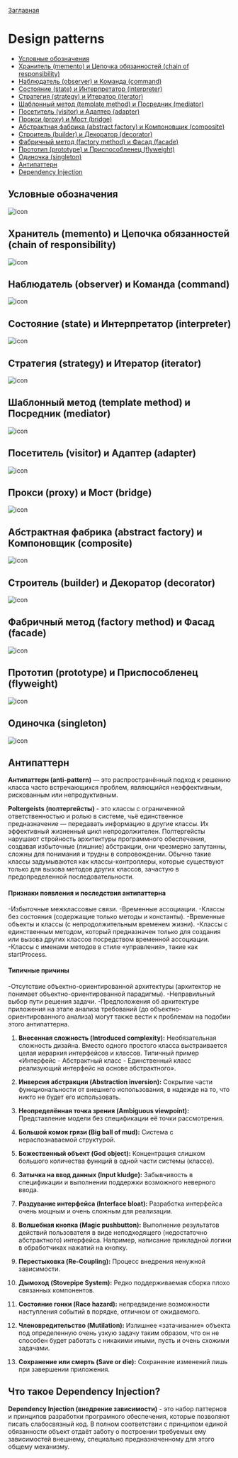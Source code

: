 [Заглавная](README.md)

# Design patterns
+ [Условные обозначения](design-patterns.md#Условные-обозначения)
+ [Хранитель (memento) и Цепочка обязанностей (chain of responsibility)](design-patterns.md#Хранитель-(memento)-и-Цепочка-обязанностей-(chain-of-responsibility))
+ [Наблюдатель (observer) и Команда (command)](design-patterns.md#Наблюдатель-(observer)-и-Команда-(command))
+ [Состояние (state) и Интерпретатор (interpreter)](design-patterns.md#Состояние-(state)-Интерпретатор-(interpreter))
+ [Стратегия (strategy) и Итератор (iterator)](design-patterns.md#Стратегия-(strategy)-и-Итератор-(iterator))
+ [Шаблонный метод (template method) и Посредник (mediator)](design-patterns.md#Шаблонный-метод-(template-method)-и-Посредник-(mediator))
+ [Посетитель (visitor) и Адаптер (adapter)](design-patterns.md#Посетитель-(visitor)-и-Адаптер-(adapter))
+ [Прокси (proxy) и Мост (bridge)](design-patterns.md#Прокси-(proxy)-и-Мост-(bridge))
+ [Абстрактная фабрика (abstract factory) и Компоновщик (composite)](design-patterns.md#Абстрактная-фабрика-(abstract-factory)-и-Компоновщик-(composite))
+ [Строитель (builder) и Декоратор (decorator)](design-patterns.md#Строитель-(builder)-и-Декоратор-(decorator))
+ [Фабричный метод (factory method) и Фасад (facade)](design-patterns.md#Фабричный-метод-(factory-method)-и-Фасад-(facade))
+ [Прототип (prototype) и Приспособленец (flyweight)](design-patterns.md#Прототип-(prototype)-и-Приспособленец-(flyweight))
+ [Одиночка (singleton)](design-patterns.md#Одиночка-(singleton))
+ [Антипаттерн](design-patterns.md#Антипаттерн)
+ [Dependency Injection](design-patterns.md#Dependency-Injection)

## Условные обозначения
![icon][title]
## Хранитель (memento) и Цепочка обязанностей (chain of responsibility)
![icon][memento_chainofresponsibility]
## Наблюдатель (observer) и Команда (command)
![icon][observer_command]
## Состояние (state) и Интерпретатор (interpreter)
![icon][state_interpreter]
## Стратегия (strategy) и Итератор (iterator)
![icon][strategy_iterator]
## Шаблонный метод (template method) и Посредник (mediator)
![icon][templatemethod_mediator]
## Посетитель (visitor) и Адаптер (adapter)
![icon][visitor_adapter]
## Прокси (proxy) и Мост (bridge)
![icon][proxy_bridge]
## Абстрактная фабрика (abstract factory) и Компоновщик (composite)
![icon][abstractfactory_composite]
## Строитель (builder) и Декоратор (decorator)
![icon][builder_decorator]
## Фабричный метод (factory method) и Фасад (facade)
![icon][factorymethod_facade]
## Прототип (prototype) и Приспособленец (flyweight)
![icon][prototype_flyweight]
## Одиночка (singleton)
![icon][singleton]

[title]:img/pattern/pattern_1.PNG
[memento_chainofresponsibility]:img/pattern/pattern_2.PNG
[observer_command]:img/pattern/pattern_3.PNG
[state_interpreter]:img/pattern/pattern_4.PNG
[strategy_iterator]:img/pattern/pattern_5.PNG
[templatemethod_mediator]:img/pattern/pattern_6.PNG
[visitor_adapter]:img/pattern/pattern_7.PNG
[proxy_bridge]:img/pattern/pattern_8.PNG
[abstractfactory_composite]:img/pattern/pattern_9.PNG
[builder_decorator]:img/pattern/pattern_10.PNG
[factorymethod_facade]:img/pattern/pattern_11.PNG
[prototype_flyweight]:img/pattern/pattern_12.PNG
[singleton]:img/pattern/pattern_13.PNG

## Антипаттерн

**Антипаттерн (anti-pattern)** — это распространённый подход к решению класса часто встречающихся проблем, являющийся неэффективным, рискованным или непродуктивным.

**Poltergeists (полтергейсты)** - это классы с ограниченной ответственностью и ролью в системе, чьё единственное предназначение — передавать информацию в другие классы. Их эффективный жизненный цикл непродолжителен. Полтергейсты нарушают стройность архитектуры программного обеспечения, создавая избыточные (лишние) абстракции, они чрезмерно запутанны, сложны для понимания и трудны в сопровождении. Обычно такие классы задумываются как классы-контроллеры, которые существуют только для вызова методов других классов, зачастую в предопределенной последовательности.

#### Признаки появления и последствия антипаттерна

-Избыточные межклассовые связи.
-Временные ассоциации.
-Классы без состояния (содержащие только методы и константы).
-Временные объекты и классы (с непродолжительным временем жизни).
-Классы с единственным методом, который предназначен только для создания или вызова других классов посредством временной ассоциации.
-Классы с именами методов в стиле «управления», такие как startProcess.

#### Типичные причины

-Отсутствие объектно-ориентированной архитектуры (архитектор не понимает объектно-ориентированной парадигмы).
-Неправильный выбор пути решения задачи.
-Предположения об архитектуре приложения на этапе анализа требований (до объектно-ориентированного анализа) могут также вести к проблемам на подобии этого антипаттерна.

1) **Внесенная сложность (Introduced complexity):** Необязательная сложность дизайна. Вместо одного простого класса выстраивается целая иерархия интерфейсов и классов. Типичный пример «Интерфейс - Абстрактный класс - Единственный класс реализующий интерфейс на основе абстрактного».

2) **Инверсия абстракции (Abstraction inversion):** Сокрытие части функциональности от внешнего использования, в надежде на то, что никто не будет его использовать.

3) **Неопределённая точка зрения (Ambiguous viewpoint):** Представление модели без спецификации её точки рассмотрения.

4) **Большой комок грязи (Big ball of mud):** Система с нераспознаваемой структурой.

5) **Божественный объект (God object):** Концентрация слишком большого количества функций в одной части системы (классе).

6) **Затычка на ввод данных (Input kludge):** Забывчивость в спецификации и выполнении поддержки возможного неверного ввода.

7) **Раздувание интерфейса (Interface bloat):** Разработка интерфейса очень мощным и очень сложным для реализации.

8) **Волшебная кнопка (Magic pushbutton):** Выполнение результатов действий пользователя в виде неподходящего (недостаточно абстрактного) интерфейса. Например, написание прикладной логики в обработчиках нажатий на кнопку.

9) **Перестыковка (Re-Coupling):** Процесс внедрения ненужной зависимости.

10) **Дымоход (Stovepipe System):** Редко поддерживаемая сборка плохо связанных компонентов.

11) **Состояние гонки (Race hazard):** непредвидение возможности наступления событий в порядке, отличном от ожидаемого.

12) **Членовредительство (Mutilation):** Излишнее «затачивание» объекта под определенную очень узкую задачу таким образом, что он не способен будет работать с никакими иными, пусть и очень схожими задачами.

13) **Сохранение или смерть (Save or die):** Сохранение изменений лишь при завершении приложения.

## Что такое Dependency Injection?
**Dependency Injection (внедрение зависимости)** - это набор паттернов и принципов разработки програмного обеспечения, которые позволяют писать слабосвязный код. В полном соответствии с принципом единой обязанности объект отдаёт заботу о построении требуемых ему зависимостей внешнему, специально предназначенному для этого общему механизму.